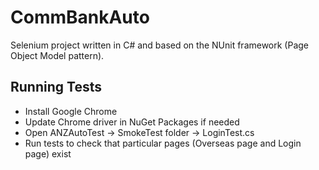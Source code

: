 # CommBankAuto
Selenium project written in C# and based on the NUnit framework (Page Object Model pattern). 
## Running Tests
- Install Google Chrome
- Update Chrome driver in NuGet Packages if needed
- Open ANZAutoTest -> SmokeTest folder -> LoginTest.cs 
- Run tests to check that particular pages (Overseas page and Login page) exist
